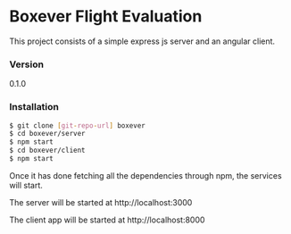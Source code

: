 # Boxever Flight Evaluation

This project consists of a simple express js server and an angular client.

### Version
0.1.0

### Installation

```sh
$ git clone [git-repo-url] boxever
$ cd boxever/server
$ npm start
$ cd boxever/client
$ npm start
```

Once it has done fetching all the dependencies through npm, the services will start.
 
The server will be started at http://localhost:3000

The client app will be started at http://localhost:8000